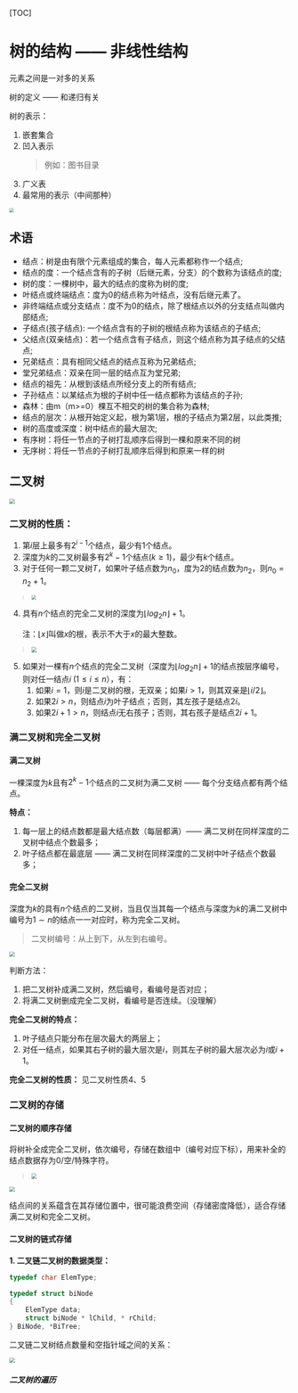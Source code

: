 [TOC]

# 树的结构 —— 非线性结构

元素之间是一对多的关系

树的定义 —— 和递归有关


树的表示：
1. 嵌套集合
2. 凹入表示
    > 例如：图书目录
3. 广义表
4. 最常用的表示（中间那种）

<img src="image/树的表示.jpg"  align=center style="zoom:50%;" />


## 术语

- 结点：树是由有限个元素组成的集合，每人元素都称作一个结点;
- 结点的度：一个结点含有的子树（后继元素，分支）的个数称为该结点的度;
- 树的度：一棵树中，最大的结点的度称为树的度;
- 叶结点或终端结点：度为0的结点称为叶结点，没有后继元素了。
- 非终端结点或分支结点：度不为0的结点，除了根结点以外的分支结点叫做内部结点;
- 子结点(孩子结点): 一个结点含有的子树的根结点称为该结点的子结点;
- 父结点(双亲结点)：若一个结点含有子结点，则这个结点称为其子结点的父结点;
- 兄弟结点：具有相同父结点的结点互称为兄弟结点;
- 堂兄弟结点：双亲在同一层的结点互为堂兄弟;
- 结点的祖先：从根到该结点所经分支上的所有结点;
- 子孙结点：以某结点为根的子树中任一结点都称为该结点的子孙;
- 森林：由m（m>=0）棵互不相交的树的集合称为森林;
- 结点的层次：从根开始定义起，根为第1层，根的子结点为第2层，以此类推;
- 树的高度或深度：树中结点的最大层次;
- 有序树：将任一节点的子树打乱顺序后得到一棵和原来不同的树
- 无序树：将任一节点的子树打乱顺序后得到和原来一样的树


## 二叉树

<img src="image/二叉树和树的区别.jpg"  align=center style="zoom:60%;" />


### 二叉树的性质：

1. 第$i$层上最多有$2^{i-1}$个结点，最少有1个结点。
2. 深度为$k$的二叉树最多有$2^{k}-1$个结点$(k\geq1)$，最少有$k$个结点。
3. 对于任何一颗二叉树$T$，如果叶子结点数为$n_{0}$，度为2的结点数为$n_{2}$，则$n_{0} = n_{2}+1$。
> <img src="image/叶子结点个数和度为2的结点的关系.jpg"  align=center style="zoom:50%;" />
4. 具有$n$个结点的完全二叉树的深度为$\lfloor log_{2}n \rfloor + 1$。
    
    注：$\lfloor x \rfloor$叫做$x$的根，表示不大于$x$的最大整数。
> <img src="image/完全二叉树结点和深度之间的关系.jpg"  align=center style="zoom:60%;" />
5. 如果对一棵有$n$个结点的完全二叉树（深度为$\lfloor log_{2}n \rfloor + 1$的结点按层序编号，则对任一结点$i\; (1 \leq i \leq n$），有：
    1. 如果$i = 1$，则$i$是二叉树的根，无双亲；如果$i>1$，则其双亲是$\lfloor i/2 \rfloor$。
    2. 如果$2i > n$，则结点$i$为叶子结点；否则，其左孩子是结点$2i$。
    3. 如果$2i+1>n$，则结点$i$无右孩子；否则，其右孩子是结点$2i+1$。

### 满二叉树和完全二叉树

#### 满二叉树
    
一棵深度为$k$且有$2^{k}-1$个结点的二叉树为满二叉树 —— 每个分支结点都有两个结点。

**特点：**
1. 每一层上的结点数都是最大结点数（每层都满）—— 满二叉树在同样深度的二叉树中结点个数最多；
2. 叶子结点都在最底层 —— 满二叉树在同样深度的二叉树中叶子结点个数最多；


#### 完全二叉树

深度为$k$的具有$n$个结点的二叉树，当且仅当其每一个结点与深度为$k$的满二叉树中编号为$1 \sim n$的结点一一对应时，称为完全二叉树。

> 二叉树编号：从上到下，从左到右编号。

<img src="image/判断是否为完全二叉树.jpg"  align=center style="zoom:60%;" />

判断方法：

1. 把二叉树补成满二叉树，然后编号，看编号是否对应；
2. 将满二叉树删成完全二叉树，看编号是否连续。（没理解）

**完全二叉树的特点：** 

1. 叶子结点只能分布在层次最大的两层上；
2. 对任一结点，如果其右子树的最大层次是$i$，则其左子树的最大层次必为$i$或$i+1$。

**完全二叉树的性质：** 
见二叉树性质4、5

### 二叉树的存储

#### 二叉树的顺序存储

将树补全成完全二叉树，依次编号，存储在数组中（编号对应下标），用来补全的结点数据存为0/空/特殊字符。
> <img src="image/二叉树的顺序存储.jpg"  align=center style="zoom:60%;" />

<img src="image/二叉树顺序存储的缺点.jpg"  align=center style="zoom:60%;" />

结点间的关系蕴含在其存储位置中，很可能浪费空间（存储密度降低），适合存储满二叉树和完全二叉树。


#### 二叉树的链式存储

**1. 二叉链二叉树的数据类型：** 

```c
typedef char ElemType;

typedef struct biNode 
{
    ElemType data;
    struct biNode * lChild, * rChild;
} BiNode, *BiTree;

```

二叉链二叉树结点数量和空指针域之间的关系：

<img src="image/二叉树结点和空指针域的关系.jpg"  align=center style="zoom:60%;" />


##### 二叉树的遍历
